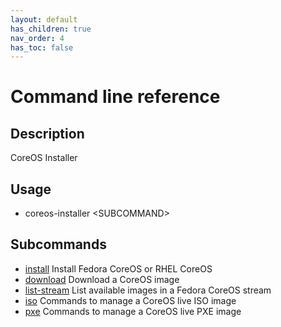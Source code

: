 ```yaml
---
layout: default
has_children: true
nav_order: 4
has_toc: false
---
```


# Command line reference

## Description

CoreOS Installer

## Usage

* coreos-installer &lt;SUBCOMMAND&gt;

## Subcommands

* [install](man/coreos-installer-install.md)  Install Fedora CoreOS or RHEL CoreOS
* [download](man/coreos-installer-download.md)  Download a CoreOS image
* [list-stream](man/coreos-installer-list-stream.md)  List available images in a Fedora CoreOS stream
* [iso](man/coreos-installer-iso.md)  Commands to manage a CoreOS live ISO image
* [pxe](man/coreos-installer-pxe.md)  Commands to manage a CoreOS live PXE image

